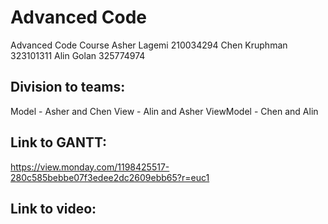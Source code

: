 # Advanced Code
Advanced Code Course
Asher Lagemi 210034294
Chen Kruphman 323101311
Alin Golan 325774974

## Division to teams:
Model - Asher and Chen
View - Alin and Asher
ViewModel - Chen and Alin

## Link to GANTT:
https://view.monday.com/1198425517-280c585bebbe07f3edee2dc2609ebb65?r=euc1

## Link to video:

